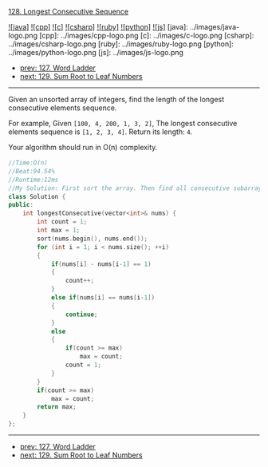 [128. Longest Consecutive Sequence](https://leetcode.com/problems/longest-consecutive-sequence/)

[![java]](../java/128-longest-consecutive-sequence.md)
[![cpp]](../cpp/128-longest-consecutive-sequence.md)
[![c]](../c/128-longest-consecutive-sequence.md)
[![csharp]](../csharp/128-longest-consecutive-sequence.md)
[![ruby]](../ruby/128-longest-consecutive-sequence.md)
[![python]](../python/128-longest-consecutive-sequence.md)
[![js]](../js/128-longest-consecutive-sequence.md)
[java]: ../images/java-logo.png
[cpp]: ../images/cpp-logo.png
[c]: ../images/c-logo.png
[csharp]: ../images/csharp-logo.png
[ruby]: ../images/ruby-logo.png
[python]: ../images/python-logo.png
[js]: ../images/js-logo.png

- [prev: 127. Word Ladder](127-word-ladder.md)
- [next: 129. Sum Root to Leaf Numbers](129-sum-root-to-leaf-numbers.md)

---
Given an unsorted array of integers, find the length of the longest consecutive elements sequence.

For example,
Given ```[100, 4, 200, 1, 3, 2]```,
The longest consecutive elements sequence is ```[1, 2, 3, 4]```. Return its length: ```4```.

Your algorithm should run in O(n) complexity.
```C++
//Time:O(n)
//Beat:94.54%
//Runtime:12ms
//My Solution: First sort the array. Then find all consecutive subarray. Once the next number is unconsecutive, store current count into max and reset count. If the next number equals to the current number, just ignore it. Finally, return the maximum max.
class Solution {
public:
    int longestConsecutive(vector<int>& nums) {
        int count = 1;
        int max = 1;
        sort(nums.begin(), nums.end());
        for (int i = 1; i < nums.size(); ++i)
        {
            if(nums[i] - nums[i-1] == 1)
            {
                count++;
            }
            else if(nums[i] == nums[i-1])
            {
                continue;
            }
            else
            {
                if(count >= max)
                    max = count;
                count = 1;
            }
        }
        if(count >= max)
            max = count;
        return max;
    }
};
```


---

- [prev: 127. Word Ladder](127-word-ladder.md)
- [next: 129. Sum Root to Leaf Numbers](129-sum-root-to-leaf-numbers.md)
